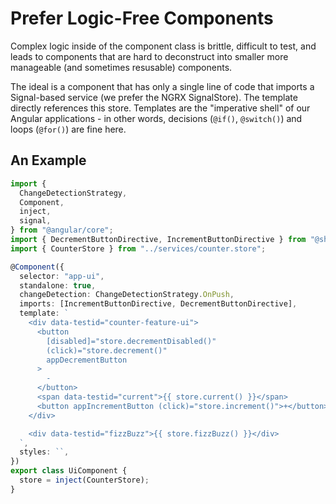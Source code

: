 # Prefer Logic-Free Components

Complex logic inside of the component class is brittle, difficult to test, and leads to components that are hard to deconstruct into smaller more manageable (and sometimes resusable) components.

The ideal is a component that has only a single line of code that imports a Signal-based service (we prefer the NGRX SignalStore). The template directly references this store. Templates are the "imperative shell" of our Angular applications - in other words, decisions (`@if()`, `@switch()`) and loops (`@for()`) are fine here.

## An Example

```typescript
import {
  ChangeDetectionStrategy,
  Component,
  inject,
  signal,
} from "@angular/core";
import { DecrementButtonDirective, IncrementButtonDirective } from "@shared";
import { CounterStore } from "../services/counter.store";

@Component({
  selector: "app-ui",
  standalone: true,
  changeDetection: ChangeDetectionStrategy.OnPush,
  imports: [IncrementButtonDirective, DecrementButtonDirective],
  template: `
    <div data-testid="counter-feature-ui">
      <button
        [disabled]="store.decrementDisabled()"
        (click)="store.decrement()"
        appDecrementButton
      >
        -
      </button>
      <span data-testid="current">{{ store.current() }}</span>
      <button appIncrementButton (click)="store.increment()">+</button>
    </div>

    <div data-testid="fizzBuzz">{{ store.fizzBuzz() }}</div>
  `,
  styles: ``,
})
export class UiComponent {
  store = inject(CounterStore);
}
```
